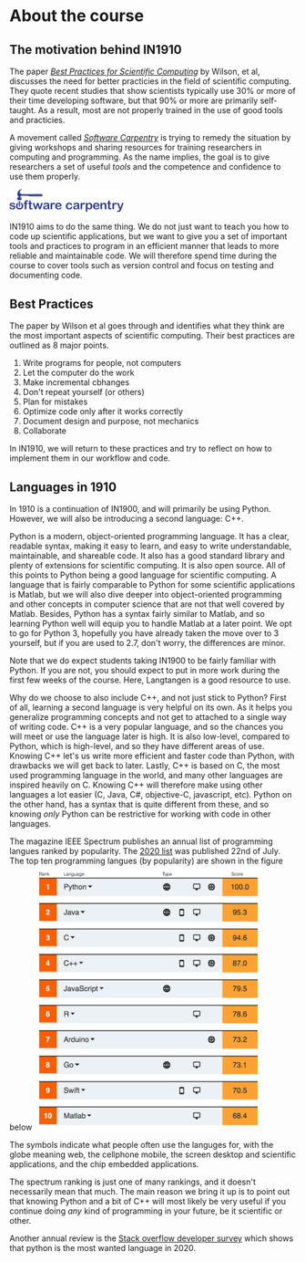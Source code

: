# About the course

## The motivation behind IN1910

The paper [*Best Practices for Scientific Computing*](http://journals.plos.org/plosbiology/article?id=10.1371/journal.pbio.1001745) by Wilson, et al, discusses the need for better practicies in the field of scientific computing. They quote recent studies that show scientists typically use 30% or more of their time developing software, but that 90% or more are primarily self-taught. As a result, most are not properly trained in the use of good tools and practicies.

A movement called [*Software Carpentry*](https://software-carpentry.org/) is trying to remedy the situation by giving workshops and sharing resources for training researchers in computing and programming. As the name implies, the goal is to give researchers a set of useful *tools* and the competence and confidence to use them properly.

<img src="fig/software_carpentry.png" width=200>

IN1910 aims to do the same thing. We do not just want to teach you how to code up scientific applications, but we want to give you a set of important tools and practices to program in an efficient manner that leads to more reliable and maintainable code. We will therefore spend time during the course to cover tools such as version control and focus on testing and documenting code.

## Best Practices

The paper by Wilson et al goes through and identifies what they think are the most important aspects of scientific computing. Their best practices are outlined as 8 major points.

1. Write programs for people, not computers
2. Let the computer do the work
3. Make incremental cbhanges
4. Don't repeat yourself (or others)
5. Plan for mistakes
6. Optimize code only after it works correctly
7. Document design and purpose, not mechanics
8. Collaborate

In IN1910, we will return to these practices and try to reflect on how to implement them in our workflow and code.



## Languages in 1910

In 1910 is a continuation of IN1900, and will primarily be using Python. However, we will also be introducing a second language: C++. 

Python is a modern, object-oriented programming language. It has a clear, readable syntax, making it easy to learn, and easy to write understandable, maintainable, and shareable code. It also has a good standard library and plenty of extensions for scientific computing. It is also open source. All of this points to Python being a good language for scientific computing. A language that is fairly comparable to Python for some scientific applications is Matlab, but we will also dive deeper into object-oriented programming and other concepts in computer science that are not that well covered by Matlab. Besides, Python has a syntax fairly similar to Matlab, and so learning Python well will equip you to handle Matlab at a later point. We opt to go for Python 3, hopefully you have already taken the move over to 3 yourself, but if you are used to 2.7, don't worry, the differences are minor.

Note that we do expect students taking IN1900 to be fairly familiar with Python. If you are not, you should expect to put in more work during the first few weeks of the course. Here, Langtangen is a good resource to use.

Why do we choose to also include C++, and not just stick to Python? First of all, learning a second language is very helpful on its own. As it helps you generalize programming concepts and not get to attached to a single way of writing code. C++ is a very popular language, and so the chances you will meet or use the language later is high. It is also low-level, compared to Python, which is high-level, and so they have different areas of use. Knowing C++ let's us write more efficient and faster code than Python, with drawbacks we will get back to later. Lastly, C++ is based on C, the most used programming language in the world, and many other languages are inspired heavily on C. Knowing C++ will therefore make using other languages a lot easier (C, Java, C#, objective-C, javascript, etc). Python on the other hand, has a syntax that is quite different from these, and so knowing *only* Python can be restrictive for working with code in other languages.

The magazine IEEE Spectrum publishes an annual list of programming langues ranked by popularity. The [2020 list](https://spectrum.ieee.org/at-work/tech-careers/top-programming-language-2020) was published 22nd of July. The top ten programming langues (by popularity) are shown in the figure below
<img src="fig/spectrum_ranking_2020.jpeg" width=400>

The symbols indicate what people often use the languges for, with the globe meaning web, the cellphone mobile, the screen desktop and scientific applications, and the chip embedded applications.

The spectrum ranking is just one of many rankings, and it doesn't necessarily mean that much. The main reason we bring it up is to point out that knowing Python and a bit of C++ will most likely be very useful if you continue doing *any* kind of programming in your future, be it scientific or other.

Another annual review is the [Stack overflow developer survey](https://insights.stackoverflow.com/survey/2020#technology-most-loved-dreaded-and-wanted-languages) which shows that python is the most wanted language in 2020.